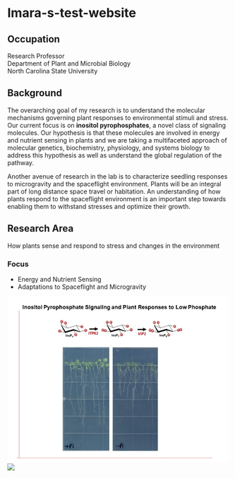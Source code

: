 # Imara-s-test-website
<!-- My first attempt to create a website using GitHub Pages -->
## Occupation
Research Professor <br> Department of Plant and Microbial Biology <br> North Carolina State University
## Background 
 The overarching goal of my research is to understand the molecular mechanisms governing plant responses to environmental stimuli and stress. Our current focus is on **inositol pyrophosphates**, a novel class of signaling molecules. Our hypothesis is that these molecules are involved in energy and nutrient sensing in plants and we are taking a multifaceted approach of molecular genetics, biochemistry, physiology, and systems biology to address this hypothesis as well as understand the global regulation of the pathway. 

Another avenue of research in the lab is to characterize seedling responses to microgravity and the spaceflight environment. Plants will be an integral part of long distance space travel or habitation. An understanding of how plants respond to the spaceflight environment is an important step towards enabling them to withstand stresses and optimize their growth.
 
## Research Area
How plants sense and respond to stress and changes in the environment
### Focus
 - Energy and Nutrient Sensing  
 - Adaptations to Spaceflight and Microgravity

<img src="assets/low Pi.jpg" width="500"> 
<!-- ![](assets/01ab7818354378e5a3f06fb8064d7c4adb122bb401.jpg) -->

<!-- <img src="assets/01ab7818354378e5a3f06fb8064d7c4adb122bb401.jpg" width="100"> -->
<!-- this is a comment -->
<!--![](assets/pereralab2.JPG) -->
<img src="assets/pereralab2.JPG" width="250">
